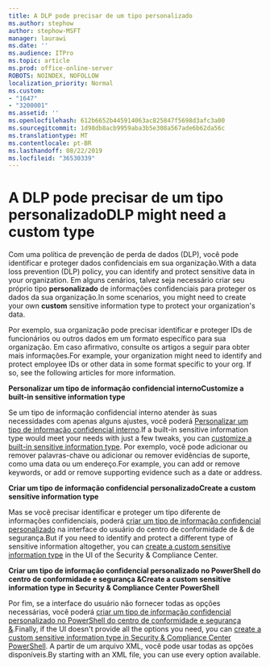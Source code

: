 ```yaml
---
title: A DLP pode precisar de um tipo personalizado
ms.author: stephow
author: stephow-MSFT
manager: laurawi
ms.date: ''
ms.audience: ITPro
ms.topic: article
ms.prod: office-online-server
ROBOTS: NOINDEX, NOFOLLOW
localization_priority: Normal
ms.custom:
- "1647"
- "3200001"
ms.assetid: ''
ms.openlocfilehash: 612b6652b445914063ac825847f5698d3afc3a00
ms.sourcegitcommit: 1d98db8acb9959aba3b5e308a567ade6b62da56c
ms.translationtype: MT
ms.contentlocale: pt-BR
ms.lasthandoff: 08/22/2019
ms.locfileid: "36530339"
---
```

# <a name="dlp-might-need-a-custom-type"></a><span data-ttu-id="237fc-102">A DLP pode precisar de um tipo personalizado</span><span class="sxs-lookup"><span data-stu-id="237fc-102">DLP might need a custom type</span></span>

<span data-ttu-id="237fc-103">Com uma política de prevenção de perda de dados (DLP), você pode identificar e proteger dados confidenciais em sua organização.</span><span class="sxs-lookup"><span data-stu-id="237fc-103">With a data loss prevention (DLP) policy, you can identify and protect sensitive data in your organization.</span></span> <span data-ttu-id="237fc-104">Em alguns cenários, talvez seja necessário criar seu próprio tipo **personalizado** de informações confidenciais para proteger os dados da sua organização.</span><span class="sxs-lookup"><span data-stu-id="237fc-104">In some scenarios, you might need to create your own **custom** sensitive information type to protect your organization's data.</span></span>

<span data-ttu-id="237fc-105">Por exemplo, sua organização pode precisar identificar e proteger IDs de funcionários ou outros dados em um formato específico para sua organização. Em caso afirmativo, consulte os artigos a seguir para obter mais informações.</span><span class="sxs-lookup"><span data-stu-id="237fc-105">For example, your organization might need to identify and protect employee IDs or other data in some format specific to your org. If so, see the following articles for more information.</span></span>
  
 <span data-ttu-id="237fc-106">**Personalizar um tipo de informação confidencial interno**</span><span class="sxs-lookup"><span data-stu-id="237fc-106">**Customize a built-in sensitive information type**</span></span>
  
<span data-ttu-id="237fc-107">Se um tipo de informação confidencial interno atender às suas necessidades com apenas alguns ajustes, você poderá [Personalizar um tipo de informação confidencial interno](https://docs.microsoft.com/office365/securitycompliance/customize-a-built-in-sensitive-information-type).</span><span class="sxs-lookup"><span data-stu-id="237fc-107">If a built-in sensitive information type would meet your needs with just a few tweaks, you can [customize a built-in sensitive information type](https://docs.microsoft.com/office365/securitycompliance/customize-a-built-in-sensitive-information-type).</span></span> <span data-ttu-id="237fc-108">Por exemplo, você pode adicionar ou remover palavras-chave ou adicionar ou remover evidências de suporte, como uma data ou um endereço.</span><span class="sxs-lookup"><span data-stu-id="237fc-108">For example, you can add or remove keywords, or add or remove supporting evidence such as a date or address.</span></span>
  
 <span data-ttu-id="237fc-109">**Criar um tipo de informação confidencial personalizado**</span><span class="sxs-lookup"><span data-stu-id="237fc-109">**Create a custom sensitive information type**</span></span>
  
<span data-ttu-id="237fc-110">Mas se você precisar identificar e proteger um tipo diferente de informações confidenciais, poderá [criar um tipo de informação confidencial personalizado](https://docs.microsoft.com/office365/securitycompliance/create-a-custom-sensitive-information-type) na interface do usuário do centro de conformidade de & de segurança.</span><span class="sxs-lookup"><span data-stu-id="237fc-110">But if you need to identify and protect a different type of sensitive information altogether, you can [create a custom sensitive information type](https://docs.microsoft.com/office365/securitycompliance/create-a-custom-sensitive-information-type) in the UI of the Security & Compliance Center.</span></span>
  
<span data-ttu-id="237fc-111">**Criar um tipo de informação confidencial personalizado no PowerShell do centro de conformidade e segurança &**</span><span class="sxs-lookup"><span data-stu-id="237fc-111">**Create a custom sensitive information type in Security & Compliance Center PowerShell**</span></span>

<span data-ttu-id="237fc-112">Por fim, se a interface do usuário não fornecer todas as opções necessárias, você poderá [criar um tipo de informação confidencial personalizado no PowerShell do centro de conformidade e segurança &](https://docs.microsoft.com/office365/securitycompliance/create-a-custom-sensitive-information-type-in-scc-powershell).</span><span class="sxs-lookup"><span data-stu-id="237fc-112">Finally, if the UI doesn't provide all the options you need, you can [create a custom sensitive information type in Security & Compliance Center PowerShell](https://docs.microsoft.com/office365/securitycompliance/create-a-custom-sensitive-information-type-in-scc-powershell).</span></span> <span data-ttu-id="237fc-113">A partir de um arquivo XML, você pode usar todas as opções disponíveis.</span><span class="sxs-lookup"><span data-stu-id="237fc-113">By starting with an XML file, you can use every option available.</span></span>
